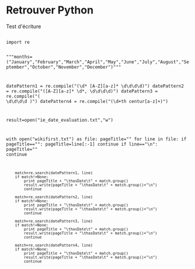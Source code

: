 **Retrouver Python**
====================

Test d'écriture

<code>
import re

"""months=("January","February","March","April","May","June","July","August","September","October","November","December")"""

datePattern1 = re.compile("(\d* [A-Z][a-z]* \d\d\d\d)")
datePattern2 = re.compile("([A-Z][a-z]* \d*, \d\d\d\d)")
datePattern3 = re.compile("( \d\d\d\d )")
datePattern4 = re.compile("(\d+th centur[a-z]+)")

result=open("ie_date_evaluation.txt","w")

with open("wikifirst.txt") as file:
    pageTitle=""
    for line in file:
        if pageTitle=="":
            pageTitle=line[:-1]
            continue
        if line=="\n":
            pageTitle=""
            continue
        
        match=re.search(datePattern1, line)
        if match!=None:
            print pageTitle + "\thasDate\t" + match.group()
            result.write(pageTitle + "\thasDate\t" + match.group()+"\n")
            continue
            
        match=re.search(datePattern2, line)
        if match!=None:
            print pageTitle + "\thasDate\t" + match.group()
            result.write(pageTitle + "\thasDate\t" + match.group()+"\n")
            continue

        match=re.search(datePattern3, line)
        if match!=None:
            print pageTitle + "\thasDate\t" + match.group()
            result.write(pageTitle + "\thasDate\t" + match.group()+"\n")
            continue

        match=re.search(datePattern4, line)
        if match!=None:
            print pageTitle + "\thasDate\t" + match.group()
            result.write(pageTitle + "\thasDate\t" + match.group()+"\n")
            continue
<code>  
